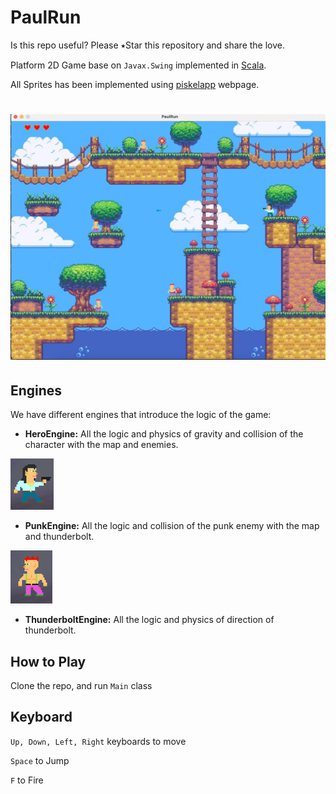 # PaulRun 

Is this repo useful? Please ⭑Star this repository and share the love.

Platform 2D Game base on ```Javax.Swing``` implemented in [Scala](https://www.scala-lang.org).

All Sprites has been implemented using [piskelapp](https://www.piskelapp.com/) webpage.

# ![My image](img/runPaul.png)


## Engines

We have different engines that introduce the logic of the game:

* **HeroEngine:** All the logic and physics of gravity and collision of the character with the map and enemies.

![My image](img/hero.png)

* **PunkEngine:** All the logic and collision of the punk enemy with the map and thunderbolt.

![My image](img/punk.png) 

* **ThunderboltEngine:** All the logic and physics of direction of thunderbolt.

## How to Play

Clone the repo, and run ```Main``` class

## Keyboard

```Up, Down, Left, Right``` keyboards to move

```Space``` to Jump

```F``` to Fire